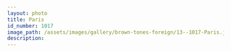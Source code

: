 ```yaml
---
layout: photo
title: Paris
id_number: 1017
image_path: /assets/images/gallery/brown-tones-foreign/13--1017-Paris.jpg
description:
---
```



